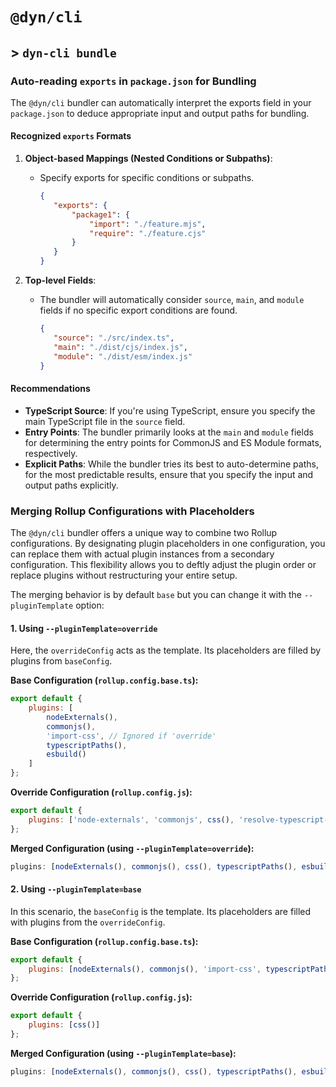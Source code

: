 # `@dyn/cli`

## > `dyn-cli bundle`

### Auto-reading `exports` in `package.json` for Bundling

The `@dyn/cli` bundler can automatically interpret the exports field in your `package.json` to deduce appropriate input and output paths for bundling.

#### Recognized `exports` Formats

1. **Object-based Mappings (Nested Conditions or Subpaths)**:

   - Specify exports for specific conditions or subpaths.
     ```json
     {
     	"exports": {
     		"package1": {
     			"import": "./feature.mjs",
     			"require": "./feature.cjs"
     		}
     	}
     }
     ```

2. **Top-level Fields**:
   - The bundler will automatically consider `source`, `main`, and `module` fields if no specific export conditions are found.
     ```json
     {
     	"source": "./src/index.ts",
     	"main": "./dist/cjs/index.js",
     	"module": "./dist/esm/index.js"
     }
     ```

#### Recommendations

- **TypeScript Source**: If you're using TypeScript, ensure you specify the main TypeScript file in the `source` field.
- **Entry Points**: The bundler primarily looks at the `main` and `module` fields for determining the entry points for CommonJS and ES Module formats, respectively.
- **Explicit Paths**: While the bundler tries its best to auto-determine paths, for the most predictable results, ensure that you specify the input and output paths explicitly.

### **Merging Rollup Configurations with Placeholders**

The `@dyn/cli` bundler offers a unique way to combine two Rollup configurations. By designating plugin placeholders in one configuration, you can replace them with actual plugin instances from a secondary configuration. This flexibility allows you to deftly adjust the plugin order or replace plugins without restructuring your entire setup.

The merging behavior is by default `base` but you can change it with the `--pluginTemplate` option:

#### **1. Using `--pluginTemplate=override`**

Here, the `overrideConfig` acts as the template. Its placeholders are filled by plugins from `baseConfig`.

**Base Configuration (`rollup.config.base.ts`):**

```javascript
export default {
	plugins: [
		nodeExternals(),
		commonjs(),
		'import-css', // Ignored if 'override'
		typescriptPaths(),
		esbuild()
	]
};
```

**Override Configuration (`rollup.config.js`):**

```javascript
export default {
	plugins: ['node-externals', 'commonjs', css(), 'resolve-typescript-paths', 'esbuild']
};
```

**Merged Configuration (using `--pluginTemplate=override`):**

```javascript
plugins: [nodeExternals(), commonjs(), css(), typescriptPaths(), esbuild()];
```

#### **2. Using `--pluginTemplate=base`**

In this scenario, the `baseConfig` is the template. Its placeholders are filled with plugins from the `overrideConfig`.

**Base Configuration (`rollup.config.base.ts`):**

```javascript
export default {
	plugins: [nodeExternals(), commonjs(), 'import-css', typescriptPaths(), esbuild()]
};
```

**Override Configuration (`rollup.config.js`):**

```javascript
export default {
	plugins: [css()]
};
```

**Merged Configuration (using `--pluginTemplate=base`):**

```javascript
plugins: [nodeExternals(), commonjs(), css(), typescriptPaths(), esbuild()];
```
